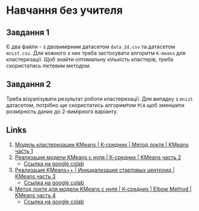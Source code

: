 # Навчання без учителя

## Завдання 1

Є два файли - з двовимірним датасетом `data_2d.csv` та датасетом `mnist.csv`.
Для кожного з них треба застосувати алгоритм `K-means` для кластеризації.
Щоб знайти оптимальну кількість кластерів, треба скористатись ліктевим методом.

## Завдання 2

Треба візуалізувати результат роботи кластеризації.
Для випадку з `mnist` датасетом, потрібно ще скористатись алгоримтом `PCA` щоб
зменшити розмірність даних до 2-вимірного варіанту.

## Links

1. [Модель кластеризации KMeans | К-средних | Метод локтя | KMeans часть 1 ](https://www.youtube.com/watch?v=EHZJMz6zyFE&ab_channel=machinelearrrning)
2. [Реализация модели KMeans с нуля | К-средних | KMeans часть 2](https://www.youtube.com/watch?v=nyeh7uJFyY4&ab_channel=machinelearrrning)
   - [Ccылка на google colab](https://colab.research.google.com/drive/1RlMm3VhHAvqarN79PLHh-QYb4UhktuYn)
3. [Реализация KMeans++ | Инициализация стартовых центроид | KMeans часть 3](https://www.youtube.com/watch?v=zMAS3Bbq1bk&ab_channel=machinelearrrning)
   - [Ccылка на google colab](https://colab.research.google.com/drive/1sfkPLgxvLMmjjUxydhn4u3XSzXODFiEv)
4. [Метод локтя для модели KMeans с нуля | К-средних | Elbow Method | KMeans часть 4](https://www.youtube.com/watch?v=BEhLlqkL-f4&t=5s&ab_channel=machinelearrrning)
   - [Ccылка на google colab](https://colab.research.google.com/drive/1cqSPr9ZXvuX7h2tEPcWDD1palFvTJPvZ)
